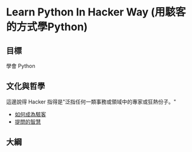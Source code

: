# Learn Python In Hacker Way (用駭客的方式學Python)

## 目標

學會 Python

## 文化與哲學

這邊說得 Hacker 指得是"泛指任何一類事務或領域中的專家或狂熱份子。"

- [如何成為駭客](http://www.angelfire.com/ok/leekawo/hacker.htm)
- [提問的智慧](https://code.google.com/p/smartquestions/wiki/WhenYouAsk)

## 大綱
